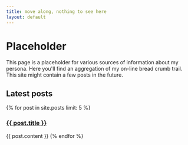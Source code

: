 ```yaml
---
title: move along, nothing to see here
layout: default
---
```

# Placeholder

This page is a placeholder for various sources of information about my persona. Here you'll find an aggregation of my on-line bread crumb trail. This site might contain a few posts in the future.

## Latest posts

{% for post in site.posts limit: 5 %}
<h3><a href="{{ post.url }}">{{ post.title }} </a></h3>
  {{ post.content }}
{% endfor %}  
